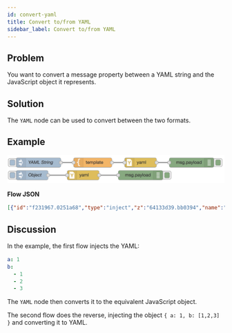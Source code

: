 ```yaml
---
id: convert-yaml
title: Convert to/from YAML
sidebar_label: Convert to/from YAML
---
```


## Problem

You want to convert a message property between a YAML string and the JavaScript object
it represents.

## Solution

The <code class="node">YAML</code> node can be used to convert between the two
formats.

## Example

![](../assets/dataformats/convert-yaml.png)

<b>Flow JSON</b>

```json
[{"id":"f231967.0251a68","type":"inject","z":"64133d39.bb0394","name":"YAML String","topic":"","payload":"{\"a\":1}","payloadType":"str","repeat":"","crontab":"","once":false,"onceDelay":0.1,"x":110,"y":320,"wires":[["a0110756.ecfa48"]]},{"id":"8f8f31b7.1f916","type":"debug","z":"64133d39.bb0394","name":"","active":true,"tosidebar":true,"console":false,"tostatus":false,"complete":"false","x":590,"y":320,"wires":[]},{"id":"5138ba3.c972444","type":"inject","z":"64133d39.bb0394","name":"Object","topic":"","payload":"{\"a\":1, \"b\":[1,2,3]}","payloadType":"json","repeat":"","crontab":"","once":false,"onceDelay":0.1,"x":90,"y":360,"wires":[["2fa653cc.60d3dc"]]},{"id":"50f2f4c.4a6e60c","type":"debug","z":"64133d39.bb0394","name":"","active":true,"tosidebar":true,"console":false,"tostatus":false,"complete":"false","x":430,"y":360,"wires":[]},{"id":"a0110756.ecfa48","type":"template","z":"64133d39.bb0394","name":"","field":"payload","fieldType":"msg","format":"yaml","syntax":"plain","template":"a: 1\nb:\n  - 1\n  - 2\n  - 3","output":"str","x":280,"y":320,"wires":[["104b80e2.51068f"]]},{"id":"2fa653cc.60d3dc","type":"yaml","z":"64133d39.bb0394","property":"payload","name":"","x":250,"y":360,"wires":[["50f2f4c.4a6e60c"]]},{"id":"104b80e2.51068f","type":"yaml","z":"64133d39.bb0394","property":"payload","name":"","x":430,"y":320,"wires":[["8f8f31b7.1f916"]]}]
```

## Discussion

In the example, the first flow injects the YAML:

```yaml
a: 1
b:
  - 1
  - 2
  - 3
```

The <code class="node">YAML</code> node then converts it to the equivalent JavaScript
object.

The second flow does the reverse, injecting the object `{ a: 1, b: [1,2,3] }`
and converting it to YAML.
